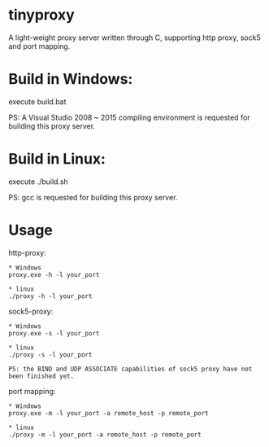 # tinyproxy
A light-weight proxy server written through C, supporting http proxy, sock5 and port mapping.


# Build in Windows:
execute build.bat

PS: A Visual Studio 2008 ~ 2015 compiling environment is requested for building this proxy server.


# Build in Linux:
execute ./build.sh

PS: gcc is requested for building this proxy server.


# Usage
http-proxy:

	* Windows
	proxy.exe -h -l your_port
	
	* linux
	./proxy -h -l your_port
	
sock5-proxy:

	* Windows
	proxy.exe -s -l your_port
	
	* linux
	./proxy -s -l your_port
	
	PS: the BIND and UDP ASSOCIATE capabilities of sock5 proxy have not been finished yet.
	
port mapping:

	* Windows
	proxy.exe -m -l your_port -a remote_host -p remote_port
	
	* linux
	./proxy -m -l your_port -a remote_host -p remote_port
	
	